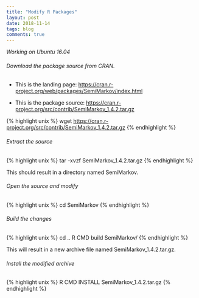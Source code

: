 ```yaml
---
title: "Modify R Packages"
layout: post
date: 2018-11-14
tags: blog
comments: true
---
```

*Working on Ubuntu 16.04*

###### Download the package source from CRAN.

* This is the landing page: https://cran.r-project.org/web/packages/SemiMarkov/index.html
+ This is the package source: https://cran.r-project.org/src/contrib/SemiMarkov_1.4.2.tar.gz

{% highlight unix %}
wget https://cran.r-project.org/src/contrib/SemiMarkov_1.4.2.tar.gz
{% endhighlight %}

###### Extract the source

{% highlight unix %}
tar -xvzf SemiMarkov_1.4.2.tar.gz
{% endhighlight %}

This should result in a directory named SemiMarkov. 

###### Open the source and modify

{% highlight unix %}
cd SemiMarkov
{% endhighlight %}

###### Build the changes

{% highlight unix %}
cd ..
R CMD build SemiMarkov/
{% endhighlight %}

This will result in a new archive file named SemiMarkov_1.4.2.tar.gz.

###### Install the modified archive

{% highlight unix %}
R CMD INSTALL SemiMarkov_1.4.2.tar.gz
{% endhighlight %}
